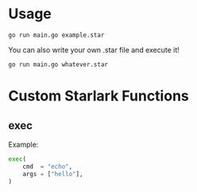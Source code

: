# Usage

`go run main.go example.star`

You can also write your own .star file and execute it!

`go run main.go whatever.star`

# Custom Starlark Functions

## exec

Example:
```python
exec(
    cmd  = "echo", 
    args = ["hello"],
)
```